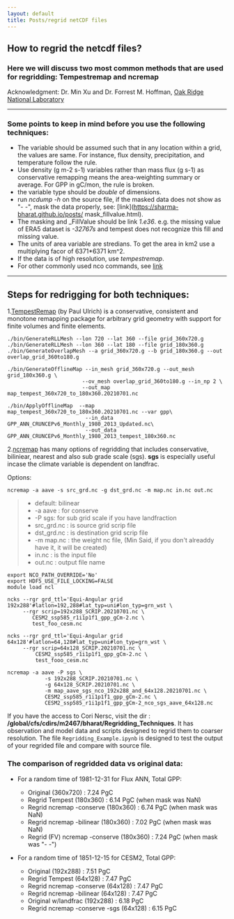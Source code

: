 ```yaml
---
layout: default 
title: Posts/regrid netCDF files
---
```


## How to regrid the netcdf files?
### Here we will discuss two most common methods that are used for regridding: Tempestremap and ncremap 

Acknowledgment: Dr. Min Xu and Dr. Forrest M. Hoffman, [Oak Ridge National Laboratory](https://www.ornl.gov/)

---

### Some points to keep in mind before you use the following techniques:
* The variable should be assumed such that in any location within a grid, the 
values are same. For instance, flux density, precipitation, and temperature 
follow the rule. 
* Use density (g m-2 s-1) variables rather than mass flux (g s-1) as 
conservative remapping means the area-weighting summary or average. For GPP in 
gC/mon, the rule is broken.
* the variable type should be *double* of dimensions.
* run *ncdump -h* on the source file, if the masked data does not show as "- 
-", mask the data properly, see: [link](https://sharma-bharat.github.io/posts/
mask_fillvalue.html). 
* The masking and _FillValue should be link *1.e36*. e.g. the missing value of 
ERA5 dataset is *-32767s* and tempest does not recognize this fill and missing 
value.
* The units of area variable are stredians. To get the area in km2 use a 
multiplying facor of 6371*6371 km^2.
* If the data is of high resolution, use *tempestremap*.
* For other commonly used nco commands, see [link](https://sharma-bharat.github.io/posts/nco_tools.html)

---

## Steps for redrigging for both techniques:

1.[TempestRemap](https://github.com/ClimateGlobalChange/tempestremap) (by Paul Ulrich) is a conservative, consistent and monotone remapping package for arbitrary grid geometry with support for finite volumes and finite elements.

```
./bin/GenerateRLLMesh --lon 720 --lat 360 --file grid_360x720.g
./bin/GenerateRLLMesh --lon 360 --lat 180 --file grid_180x360.g
./bin/GenerateOverlapMesh --a grid_360x720.g --b grid_180x360.g --out overlap_grid_360to180.g

./bin/GenerateOfflineMap --in_mesh grid_360x720.g --out_mesh grid_180x360.g \
                        --ov_mesh overlap_grid_360to180.g --in_np 2 \
                        --out_map map_tempest_360x720_to_180x360.20210701.nc

./bin/ApplyOfflineMap  --map map_tempest_360x720_to_180x360.20210701.nc --var gpp\
                         --in_data GPP_ANN_CRUNCEPv6_Monthly_1980_2013_Updated.nc\
                         --out_data GPP_ANN_CRUNCEPv6_Monthly_1980_2013_tempest_180x360.nc
```



2.[ncremap](https://acme-climate.atlassian.net/wiki/spaces/DOC/pages/754286611/Regridding+E3SM+Data+with+ncremap#Intermediate-Regridding-II%3A-TempestRemap) has many options of regridding that includes conservative, biliniear, nearest and also sub grade scale (sgs). **sgs** is especially useful incase the climate variable is dependent on landfrac.

Options: 

`ncremap -a aave -s src_grd.nc -g dst_grd.nc -m map.nc in.nc out.nc  `
> * default: bilinear
> * -a aave : for conserve 
> * -P sgs: for sub grid scale if you have landfraction
> * src_grd.nc : is source grid scrip file
> * dst_grd.nc : is destination grid scrip file
> * -m map.nc : the weight nc file, (Min Said, if you don't alreaddy have it, it will be created)
> * in.nc : is the input file 
> * out.nc : output file name
  

```
export NCO_PATH_OVERRIDE='No'                                                               
export HDF5_USE_FILE_LOCKING=FALSE
module load ncl

ncks --rgr grd_ttl='Equi-Angular grid 192x288'#latlon=192,288#lat_typ=uni#lon_typ=grn_wst \
     --rgr scrip=192x288_SCRIP.20210701.nc \
        CESM2_ssp585_r1i1p1f1_gpp_gCm-2.nc \
        test_foo_cesm.nc

ncks --rgr grd_ttl='Equi-Angular grid 64x128'#latlon=64,128#lat_typ=uni#lon_typ=grn_wst \
     --rgr scrip=64x128_SCRIP.20210701.nc \
         CESM2_ssp585_r1i1p1f1_gpp_gCm-2.nc \
         test_fooo_cesm.nc

ncremap -a aave -P sgs \
            -s 192x288_SCRIP.20210701.nc \
            -g 64x128_SCRIP.20210701.nc \
            -m map_aave_sgs_nco_192x288_and_64x128.20210701.nc \
            CESM2_ssp585_r1i1p1f1_gpp_gCm-2.nc \
            CESM2_ssp585_r1i1p1f1_gpp_gCm-2_nco_sgs_aave_64x128.nc
```

If you have the access to Cori Nersc, visit the dir : **/global/cfs/cdirs/m2467/bharat/Regridding_Techniques**. It has observation and model data and scripts designed to regrid them to coarser resolution. The file `Regridding_Example.ipynb` is designed to test the output of your regrided file and compare with source file.

### The comparison of regridded data vs original data:
* For a random time of 1981-12-31 for Flux ANN, Total GPP:
     * Original (360x720)                 : 7.24 PgC
     * Regrid Tempest (180x360)           : 6.14 PgC (when mask was NaN)
     * Regrid ncremap -conserve (180x360) : 6.74 PgC (when mask was NaN)
     * Regrid ncremap -bilinear (180x360) : 7.02 PgC (when mask was NaN)
     * Regrid (FV) ncremap -conserve (180x360) : 7.24 PgC (when mask was "- -")

* For a random time of 1851-12-15 for CESM2, Total GPP:
     * Original (192x288)                : 7.51 PgC
     * Regrid Tempest (64x128)           : 7.47 PgC
     * Regrid ncremap -conserve (64x128) : 7.47 PgC
     * Regrid ncremap -bilinear (64x128) : 7.47 PgC
     * Original w/landfrac (192x288)          : 6.18 PgC
     * Regrid ncremap -conserve -sgs (64x128) : 6.15 PgC

